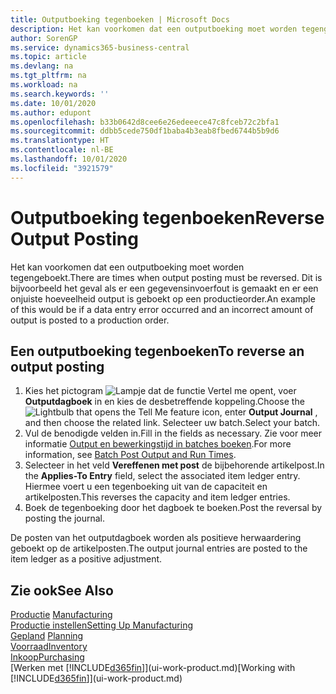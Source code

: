 ```yaml
---
title: Outputboeking tegenboeken | Microsoft Docs
description: Het kan voorkomen dat een outputboeking moet worden tegengeboekt. Dit is bijvoorbeeld het geval als er een gegevensinvoerfout is gemaakt en er een onjuiste hoeveelheid output is geboekt op een productieorder.
author: SorenGP
ms.service: dynamics365-business-central
ms.topic: article
ms.devlang: na
ms.tgt_pltfrm: na
ms.workload: na
ms.search.keywords: ''
ms.date: 10/01/2020
ms.author: edupont
ms.openlocfilehash: b33b0642d8cee6e26edeeece47c8fceb72c2bfa1
ms.sourcegitcommit: ddbb5cede750df1baba4b3eab8fbed6744b5b9d6
ms.translationtype: HT
ms.contentlocale: nl-BE
ms.lasthandoff: 10/01/2020
ms.locfileid: "3921579"
---
```

# <a name="reverse-output-posting"></a><span data-ttu-id="8f232-104">Outputboeking tegenboeken</span><span class="sxs-lookup"><span data-stu-id="8f232-104">Reverse Output Posting</span></span>
<span data-ttu-id="8f232-105">Het kan voorkomen dat een outputboeking moet worden tegengeboekt.</span><span class="sxs-lookup"><span data-stu-id="8f232-105">There are times when output posting must be reversed.</span></span> <span data-ttu-id="8f232-106">Dit is bijvoorbeeld het geval als er een gegevensinvoerfout is gemaakt en er een onjuiste hoeveelheid output is geboekt op een productieorder.</span><span class="sxs-lookup"><span data-stu-id="8f232-106">An example of this would be if a data entry error occurred and an incorrect amount of output is posted to a production order.</span></span>  

## <a name="to-reverse-an-output-posting"></a><span data-ttu-id="8f232-107">Een outputboeking tegenboeken</span><span class="sxs-lookup"><span data-stu-id="8f232-107">To reverse an output posting</span></span>  
1.  <span data-ttu-id="8f232-108">Kies het pictogram ![Lampje dat de functie Vertel me opent](media/ui-search/search_small.png "Vertel me wat u wilt doen"), voer **Outputdagboek** in en kies de desbetreffende koppeling.</span><span class="sxs-lookup"><span data-stu-id="8f232-108">Choose the ![Lightbulb that opens the Tell Me feature](media/ui-search/search_small.png "Tell me what you want to do") icon, enter **Output Journal** , and then choose the related link.</span></span> <span data-ttu-id="8f232-109">Selecteer uw batch.</span><span class="sxs-lookup"><span data-stu-id="8f232-109">Select your batch.</span></span>  
2. <span data-ttu-id="8f232-110">Vul de benodigde velden in.</span><span class="sxs-lookup"><span data-stu-id="8f232-110">Fill in the fields as necessary.</span></span> <span data-ttu-id="8f232-111">Zie voor meer informatie [Output en bewerkingstijd in batches boeken](production-how-to-post-output-quantity.md).</span><span class="sxs-lookup"><span data-stu-id="8f232-111">For more information, see [Batch Post Output and Run Times](production-how-to-post-output-quantity.md).</span></span>
3.  <span data-ttu-id="8f232-112">Selecteer in het veld **Vereffenen met post** de bijbehorende artikelpost.</span><span class="sxs-lookup"><span data-stu-id="8f232-112">In the **Applies-To Entry** field, select the associated item ledger entry.</span></span> <span data-ttu-id="8f232-113">Hiermee voert u een tegenboeking uit van de capaciteit en artikelposten.</span><span class="sxs-lookup"><span data-stu-id="8f232-113">This reverses the capacity and item ledger entries.</span></span>  
4. <span data-ttu-id="8f232-114">Boek de tegenboeking door het dagboek te boeken.</span><span class="sxs-lookup"><span data-stu-id="8f232-114">Post the reversal by posting the journal.</span></span>  

<span data-ttu-id="8f232-115">De posten van het outputdagboek worden als positieve herwaardering geboekt op de artikelposten.</span><span class="sxs-lookup"><span data-stu-id="8f232-115">The output journal entries are posted to the item ledger as a positive adjustment.</span></span>  

## <a name="see-also"></a><span data-ttu-id="8f232-116">Zie ook</span><span class="sxs-lookup"><span data-stu-id="8f232-116">See Also</span></span>  
 <span data-ttu-id="8f232-117">[Productie](production-manage-manufacturing.md)  </span><span class="sxs-lookup"><span data-stu-id="8f232-117">[Manufacturing](production-manage-manufacturing.md)  </span></span>  
 [<span data-ttu-id="8f232-118">Productie instellen</span><span class="sxs-lookup"><span data-stu-id="8f232-118">Setting Up Manufacturing</span></span>](production-configure-production-processes.md)  
 <span data-ttu-id="8f232-119">[Gepland](production-planning.md)    </span><span class="sxs-lookup"><span data-stu-id="8f232-119">[Planning](production-planning.md)    </span></span>  
 [<span data-ttu-id="8f232-120">Voorraad</span><span class="sxs-lookup"><span data-stu-id="8f232-120">Inventory</span></span>](inventory-manage-inventory.md)  
 [<span data-ttu-id="8f232-121">Inkoop</span><span class="sxs-lookup"><span data-stu-id="8f232-121">Purchasing</span></span>](purchasing-manage-purchasing.md)  
 <span data-ttu-id="8f232-122">[Werken met [!INCLUDE[d365fin](includes/d365fin_md.md)]](ui-work-product.md)</span><span class="sxs-lookup"><span data-stu-id="8f232-122">[Working with [!INCLUDE[d365fin](includes/d365fin_md.md)]](ui-work-product.md)</span></span>  
